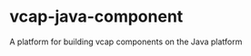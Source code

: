 vcap-java-component
===================

A platform for building vcap components on the Java platform